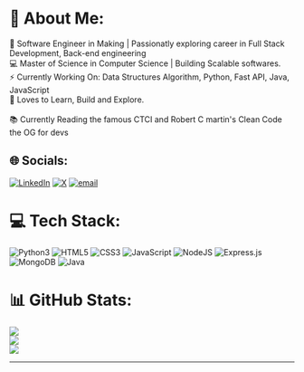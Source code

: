 # 💫 About Me:
🚀 Software Engineer in Making | Passionatly exploring career in Full Stack Development, Back-end engineering <br> 💻 Master of Science in Computer Science | Building Scalable softwares. <br>⚡ Currently Working On: Data Structures Algorithm, Python, Fast API, Java, JavaScript <br>🎯 Loves to Learn, Build and Explore.<br><br>📚 Currently Reading the famous CTCI and Robert C martin's Clean Code the OG for devs<br>

## 🌐 Socials:
[![LinkedIn](https://img.shields.io/badge/LinkedIn-%230077B5.svg?logo=linkedin&logoColor=white)](https://linkedin.com/in/https://www.linkedin.com/in/aashutoshpaneru/) [![X](https://img.shields.io/badge/X-black.svg?logo=X&logoColor=white)](https://x.com/https://x.com/AashtasticA2L) [![email](https://img.shields.io/badge/Email-D14836?logo=gmail&logoColor=white)](mailto:aashutoshpaneru01@gmail.com) 

# 💻 Tech Stack:
![Python3](https://img.shields.io/badge/python3-%233776AB.svg?style=for-the-badge&logo=python&logoColor=white)
![HTML5](https://img.shields.io/badge/html5-%23E34F26.svg?style=for-the-badge&logo=html5&logoColor=white) 
![CSS3](https://img.shields.io/badge/css3-%231572B6.svg?style=for-the-badge&logo=css3&logoColor=white) 
![JavaScript](https://img.shields.io/badge/javascript-%23F7DF1E.svg?style=for-the-badge&logo=javascript&logoColor=black) 
![NodeJS](https://img.shields.io/badge/node.js-6DA55F?style=for-the-badge&logo=node.js&logoColor=white) 
![Express.js](https://img.shields.io/badge/express.js-%23404d59.svg?style=for-the-badge&logo=express&logoColor=%2361DAFB) 
![MongoDB](https://img.shields.io/badge/MongoDB-%234ea94b.svg?style=for-the-badge&logo=mongodb&logoColor=white) 
![Java](https://img.shields.io/badge/java-%23ED8B00.svg?style=for-the-badge&logo=openjdk&logoColor=white)


# 📊 GitHub Stats:
![](https://github-readme-stats.vercel.app/api?username=Aashutosh17&theme=dark&hide_border=false&include_all_commits=true&count_private=false)<br/>
![](https://github-readme-streak-stats.herokuapp.com/?user=Aashutosh17&theme=dark&hide_border=false)<br/>
![](https://github-readme-stats.vercel.app/api/top-langs/?username=Aashutosh17&theme=dark&hide_border=false&include_all_commits=true&count_private=false&layout=compact)



---



